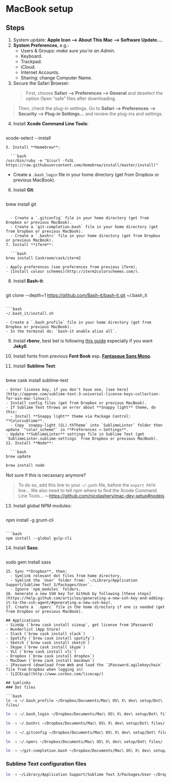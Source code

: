 # MacBook setup
## Steps
1. System update: **Apple Icon ⟶ About This Mac ⟶ Software Update…**.
2. **System Preferences**, e.g.:
	- Users & Groups: _make sure you're an Admin_.
	- Keyboard.
	- Trackpad.
	- iCloud.
	- Internet Accounts.
	- Sharing: change Computer Name.
3. Secure the Safari Browser:
	> First, choose **Safari ⟶ Preferences ⟶ General** and deselect the option Open “safe” files after downloading.

  > Then, check the plug-in settings. Go to **Safari ⟶ Preferences ⟶ Security ⟶ Plug-in Settings…** and review the plug-ins and settings.
4. Install **Xcode Command Line Tools**: 

	```bash
  xcode-select --install
  ```
5. Install **Homebrew**: 

	```bash
  /usr/bin/ruby -e "$(curl -fsSL https://raw.githubusercontent.com/Homebrew/install/master/install)"
  ```
	
  - Create a `.bash_login` file in your home directory (get from Dropbox or previous MacBook).
6. Install **Git**:

	```bash
  brew install git
  ```
    
    - Create a `.gitconfig` file in your home directory (get from Dropbox or previous MacBook).
    - Create a `git-completion.bash` file in your home directory (get from Dropbox or previous MacBook).
    - Create a `.bashrc` file in your home directory (get from Dropbox or previous MacBook).
7. Install **iTerm**:

	```bash
  brew install Caskroom/cask/iterm2
  ```
    
    - Apply preferences (see preferences from previous iTerm).
    - [Install colour schemes](http://iterm2colorschemes.com/).
8. Install **Bash-it**:

	```bash
  git clone --depth=1 https://github.com/Bash-it/bash-it.git ~/.bash_it
  ```
  
  ```bash
  ~/.bash_it/install.sh
  ```
	- Create a `.bash_profile` file in your home directory (get from Dropbox or previous MacBook).
	- In the terminal do: `bash-it enable alias all`.
9. Install **rbenv**, best bet is following [this guide](https://gist.github.com/r-brown/a0b50d56cfb3596e0d17) especially if you want **Jekyll**.
10. Install fonts from previous **Font Book** esp. [**Fantasque Sans Mono**](https://github.com/belluzj/fantasque-sans).
11. Install **Sublime Text**:

	```bash
  brew cask install sublime-text
  ```
  - Enter license key, if you don't have one, [see here](http://appnee.com/sublime-text-3-universal-license-keys-collection-for-win-mac-linux/).
  - Install config files (get from Dropbox or previous MacBook).
  - If Sublime Text throws an error about **Snappy light** theme, do this:
    - Install **Snappy light** theme via Package Control: **Colorsublime**.
    - Copy `snappy-light (SL).thTheme` into `SublimeLinter` folder then update `"color_scheme"` in **Preferences ⟶ Settings**.
  - Update **SublimeLinter** settings file in Sublime Text (get `SublimeLinter.sublime-settings` from Dropbox or previous MacBook).
12. Install **Node**:

	```bash
  brew update
  ```
  
  ```bash
  brew install node
  ```
  
  Not sure if this is necassary anymore?
		
  > To do so, add this line to your `~/.path` file, before the `export PATH` line…
  > We also need to tell npm where to find the Xcode Command Line Tools…
  > —https://github.com/nicolashery/mac-dev-setup#nodejs
13. Install global NPM modules:

	```bash
  npm install -g grunt-cli
  ```
  
  ```bash
  npm install --global gulp-cli
  ```
14. Install **Sass**:

	```bash
  sudo gem install sass
  ```
15. Sync **Dropbox**, then:
	- Symlink relevant dot files from home directory.
	- Symlink the `User` folder from: `~/Library/Application Support/Sublime Text 3/Packages/User`.
	- Ignore `npm_modules` folders.
16. Generate a new SSH key for GitHub by following [these steps](https://help.github.com/articles/generating-a-new-ssh-key-and-adding-it-to-the-ssh-agent/#generating-a-new-ssh-key).
17. Create a `.npmrc` file in the home directory if one is needed (get from Dropbox or previous MacBook).

## Applications
- SizeUp (`brew cask install sizeup`, get license from 1Password)
- Wunderlist (App Store)
- Slack (`brew cask install slack`)
- Spotify (`brew cask install spotify`)
- Sketch (`brew cask install sketch`)
- Skype (`brew cask install skype`)
- VLC (`brew cask install vlc`)
- Dropbox (`brew cask install dropbox`)
- MacDown (`brew cask install macdown`)
- 1Password (download from Web and load the `1Password.agilekeychain` file from Dropbox when logging in)
- [LICEcap](http://www.cockos.com/licecap/)

## Symlinks
### Dot files

```bash
ln -s ~/.bash_profile ~/Dropbox/Documents/Mac\ OS\ X\ dev\ setup/Dot\ files/
```

```bash
ln -s ~/.bash_login ~/Dropbox/Documents/Mac\ OS\ X\ dev\ setup/Dot\ files/
```

```bash
ln -s ~/.bashrc ~/Dropbox/Documents/Mac\ OS\ X\ dev\ setup/Dot\ files/
```

```bash
ln -s ~/.gitconfig ~/Dropbox/Documents/Mac\ OS\ X\ dev\ setup/Dot\ files/
```

```bash
ln -s ~/.npmrc ~/Dropbox/Documents/Mac\ OS\ X\ dev\ setup/Dot\ files/
```

```bash
ln -s ~/git-completion.bash ~/Dropbox/Documents/Mac\ OS\ X\ dev\ setup/Dot\ files/
```
### Sublime Text configuration files

```bash
ln -s ~/Library/Application Support/Sublime Text 3/Packages/User ~/Dropbox/Documents/Mac\ OS\ X\ dev\ setup/Sublime Text/User
```
